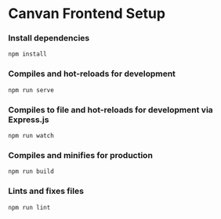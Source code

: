 # Canvan Frontend Setup

### Install dependencies

```
npm install
```

### Compiles and hot-reloads for development

```
npm run serve
```

### Compiles to file and hot-reloads for development via Express.js

```
npm run watch
```

### Compiles and minifies for production

```
npm run build
```

### Lints and fixes files

```
npm run lint
```
